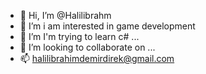 - 👋 Hi, I’m @Halilibrahm
- 👀 I’m i am interested in game development
- 🌱 I’m I'm trying to learn c# ...
- 💞️ I’m looking to collaborate on ...
- 📫 halilibrahimdemirdirek@gmail.com

<!---
Halilibrahm/Halilibrahm is a ✨ special ✨ repository because its `README.md` (this file) appears on your GitHub profile.
You can click the Preview link to take a look at your changes.
--->
